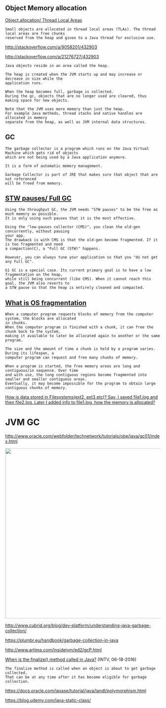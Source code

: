 
Object Memory allocation
-------------------------

[Object allocation/ Thread Local Areas](https://goo.gl/DtW1kn)

```
Small objects are allocated in thread local areas (TLAs). The thread local areas are free chunks 
reserved from the heap and given to a Java thread for exclusive use.
```

http://stackoverflow.com/a/9058201/432903

http://stackoverflow.com/a/21276727/432903

```
Java objects reside in an area called the heap. 

The heap is created when the JVM starts up and may increase or decrease in size while the 
application runs. 

When the heap becomes full, garbage is collected. 
During the gc, objects that are no longer used are cleared, thus making space for new objects.

Note that the JVM uses more memory than just the heap. 
For example Java methods, thread stacks and native handles are allocated in memory 
separate from the heap, as well as JVM internal data structures.
```

GC
---

```
The garbage collector is a program which runs on the Java Virtual Machine which gets rid of objects 
which are not being used by a Java application anymore. 

It is a form of automatic memory management.
```

```
Garbage Collector is part of JRE that makes sure that object that are not referenced 
will be freed from memory.
```

[STW pauses/ Full GC](http://stackoverflow.com/a/16718346/432903)
--------------------

```
Using the throughput GC, the JVM needs "STW pauses" to be the free as much memory as possible. 
It is only using such pauses that it is the most effective.

Using the "low-pauses collector (CMS)", you clean the old-gen concurrently, without pausing 
your app. 
The drawback is with CMS is that the old-gen become fragmented. If it is too fragmented and need 
a compaction(C), a "Full GC (STW)" happens. 

However, you can always tune your application so that you "do not get any Full GC".

G1 GC is a special case. Its current primary goal is to have a low fragmentation on the heap, 
while still being concurrent (like CMS). When it cannot reach this goal, the JVM also reverts to 
a STW pause so that the heap is entirely cleaned and compacted.
```

[What is OS fragmentation](https://goo.gl/lAvdFd)
---------------------------

```
When a computer program requests blocks of memory from the computer system, the blocks are allocated 
in chunks. 
When the computer program is finished with a chunk, it can free the chunk back to the system, 
making it available to later be allocated again to another or the same program. 

The size and the amount of time a chunk is held by a program varies. During its lifespan, a 
computer program can request and free many chunks of memory.

When a program is started, the free memory areas are long and contiguous/in sequence. Over time 
and with use, the long contiguous regions become fragmented into smaller and smaller contiguous areas. 
Eventually, it may become impossible for the program to obtain large contiguous chunks of memory.

```

[How is data stored in Filesystems(ext2, ext3 etc)? Say, I saved file1.log and then file2.log. Later I added info 
to file1.log, how the memory is allocated?](http://unix.stackexchange.com/a/75667/17781)

JVM GC
========

http://www.oracle.com/webfolder/technetwork/tutorials/obe/java/gc01/index.html

<img src="http://www.oracle.com/webfolder/technetwork/tutorials/obe/java/gc01/images/gcslides/Slide5.png" width="550">

http://www.cubrid.org/blog/dev-platform/understanding-java-garbage-collection/

https://plumbr.eu/handbook/garbage-collection-in-java

http://www.artima.com/insidejvm/ed2/gcP.html


[When is the finalize() method called in Java?](http://stackoverflow.com/a/2506525/432903) (INTV, 06-18-2016)

```
The finalize method is called when an object is about to get garbage collected. 
That can be at any time after it has become eligible for garbage collection.
```


https://docs.oracle.com/javase/tutorial/java/IandI/polymorphism.html

https://blog.udemy.com/java-static-class/
